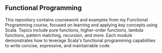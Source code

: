 ## Functional Programming


This repository contains coursework and examples from my Functional Programming course, focused on learning and applying key concepts using Scala. Topics include pure functions, higher-order functions, lambda functions, pattern matching, recursion, and more. Each module demonstrates how to leverage Scala's functional programming capabilities to write concise, expressive, and maintainable code.